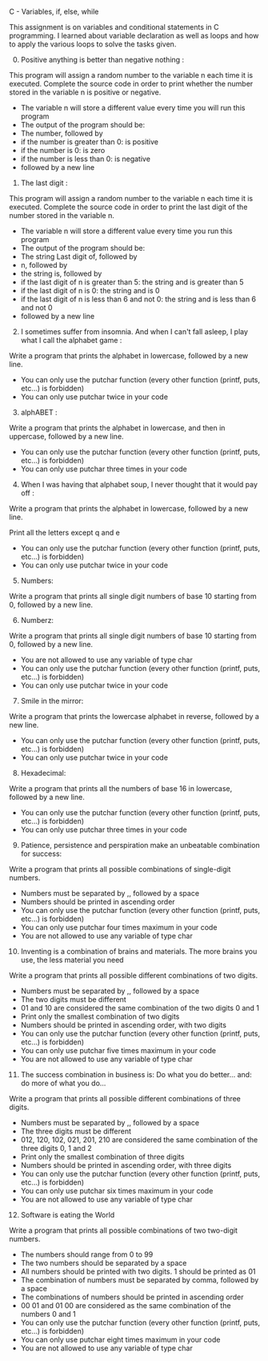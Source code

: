  C - Variables, if, else, while

This assignment is on variables and conditional statements in C programming. I learned about variable declaration as well as loops and how to apply the various loops to solve the tasks given.

0. Positive anything is better than negative nothing :

This program will assign a random number to the variable n each time it is executed. Complete the source code in order to print whether the number stored in the variable n is positive or negative.

- The variable n will store a different value every time you will run this program
- The output of the program should be:
- The number, followed by
- if the number is greater than 0: is positive
- if the number is 0: is zero
- if the number is less than 0: is negative
- followed by a new line

1. The last digit :

This program will assign a random number to the variable n each time it is executed. Complete the source code in order to print the last digit of the number stored in the variable n.

- The variable n will store a different value every time you run this program
- The output of the program should be:
- The string Last digit of, followed by 
- n, followed by
- the string is, followed by
- if the last digit of n is greater than 5: the string and is greater than 5
- if the last digit of n is 0: the string and is 0
- if the last digit of n is less than 6 and not 0: the string and is less than 6 and not 0
- followed by a new line

2. I sometimes suffer from insomnia. And when I can't fall asleep, I play what I call the alphabet game :

Write a program that prints the alphabet in lowercase, followed by a new line.

- You can only use the putchar function (every other function (printf, puts, etc…) is forbidden)
- You can only use putchar twice in your code

3. alphABET :

Write a program that prints the alphabet in lowercase, and then in uppercase, followed by a new line.

- You can only use the putchar function (every other function (printf, puts, etc…) is forbidden)
- You can only use putchar three times in your code

4. When I was having that alphabet soup, I never thought that it would pay off :

Write a program that prints the alphabet in lowercase, followed by a new line.

Print all the letters except q and e
- You can only use the putchar function (every other function (printf, puts, etc…) is forbidden)
- You can only use putchar twice in your code

5. Numbers:

Write a program that prints all single digit numbers of base 10 starting from 0, followed by a new line.

6. Numberz:

Write a program that prints all single digit numbers of base 10 starting from 0, followed by a new line.

- You are not allowed to use any variable of type char
- You can only use the putchar function (every other function (printf, puts, etc…) is forbidden)
- You can only use putchar twice in your code

7. Smile in the mirror:

Write a program that prints the lowercase alphabet in reverse, followed by a new line.

- You can only use the putchar function (every other function (printf, puts, etc…) is forbidden)
- You can only use putchar twice in your code

8. Hexadecimal:

Write a program that prints all the numbers of base 16 in lowercase, followed by a new line.

- You can only use the putchar function (every other function (printf, puts, etc…) is forbidden)
- You can only use putchar three times in your code

9. Patience, persistence and perspiration make an unbeatable combination for success:

Write a program that prints all possible combinations of single-digit numbers.

- Numbers must be separated by ,, followed by a space
- Numbers should be printed in ascending order
- You can only use the putchar function (every other function (printf, puts, etc…) is forbidden)
- You can only use putchar four times maximum in your code
- You are not allowed to use any variable of type char

10. Inventing is a combination of brains and materials. The more brains you use, the less material you need

Write a program that prints all possible different combinations of two digits.

- Numbers must be separated by ,, followed by a space
- The two digits must be different
- 01 and 10 are considered the same combination of the two digits 0 and 1
- Print only the smallest combination of two digits
- Numbers should be printed in ascending order, with two digits
- You can only use the putchar function (every other function (printf, puts, etc…) is forbidden)
- You can only use putchar five times maximum in your code
- You are not allowed to use any variable of type char

11. The success combination in business is: Do what you do better... and: do more of what you do...

Write a program that prints all possible different combinations of three digits.

- Numbers must be separated by ,, followed by a space
- The three digits must be different
- 012, 120, 102, 021, 201, 210 are considered the same combination of the three digits 0, 1 and 2
- Print only the smallest combination of three digits
- Numbers should be printed in ascending order, with three digits
- You can only use the putchar function (every other function (printf, puts, etc…) is forbidden)
- You can only use putchar six times maximum in your code
- You are not allowed to use any variable of type char

12. Software is eating the World

Write a program that prints all possible combinations of two two-digit numbers.

- The numbers should range from 0 to 99
- The two numbers should be separated by a space
- All numbers should be printed with two digits. 1 should be printed as 01
- The combination of numbers must be separated by comma, followed by a space
- The combinations of numbers should be printed in ascending order
- 00 01 and 01 00 are considered as the same combination of the numbers 0 and 1
- You can only use the putchar function (every other function (printf, puts, etc…) is forbidden)
- You can only use putchar eight times maximum in your code
- You are not allowed to use any variable of type char
